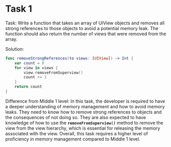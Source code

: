 # Task 1

Task: Write a function that takes an array of UIView objects and removes all
strong references to those objects to avoid a potential memory leak. The
function should also return the number of views that were removed from the
array.

Solution:

```swift
func removeStrongReferences(to views: [UIView]) -> Int {
    var count = 0
    for view in views {
        view.removeFromSuperview()
        count += 1
    }
    return count
}
```

Difference from Middle 1 level: In this task, the developer is required to have
a deeper understanding of memory management and how to avoid memory leaks. They
need to know how to remove strong references to objects and the consequences of
not doing so. They are also expected to have knowledge of how to use the
**`removeFromSuperview()`** method to remove the view from the view hierarchy,
which is essential for releasing the memory associated with the view. Overall,
this task requires a higher level of proficiency in memory management compared
to Middle 1 level.
